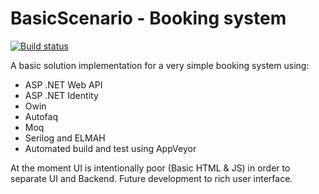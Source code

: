 # BasicScenario - Booking system

[![Build status](https://ci.appveyor.com/api/projects/status/d90j2j97btnaeejk?svg=true)](https://ci.appveyor.com/project/ayuscode/basicscenario)

A basic solution implementation for a very simple booking system using:
- ASP .NET Web API
- ASP .NET Identity
- Owin
- Autofaq
- Moq
- Serilog and ELMAH
- Automated build and test using AppVeyor

At the moment UI is intentionally poor (Basic HTML & JS) in order to separate UI and Backend. Future development to rich user interface.
